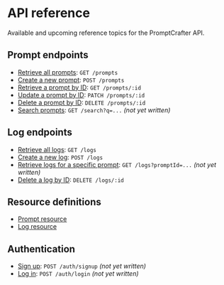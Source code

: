 # API reference

Available and upcoming reference topics for the PromptCrafter API.

## Prompt endpoints

- [Retrieve all prompts](endpoints/get-prompts.md): `GET /prompts`
- [Create a new prompt](endpoints/post-prompts.md): `POST /prompts`
- [Retrieve a prompt by ID](endpoints/get-prompts-id.md): `GET /prompts/:id`
- [Update a prompt by ID](endpoints/patch-prompts-id.md): `PATCH /prompts/:id`
- [Delete a prompt by ID](endpoints/delete-prompts-id.md): `DELETE /prompts/:id`
- [Search prompts](endpoints/get-search.md): `GET /search?q=...` *(not yet written)*

## Log endpoints

- [Retrieve all logs](endpoints/get-logs.md): `GET /logs`
- [Create a new log](endpoints/post-logs.md): `POST /logs`
- [Retrieve logs for a specific prompt](endpoints/get-logs-by-prompt.md): `GET /logs?promptId=...` *(not yet written)*
- [Delete a log by ID](endpoints/delete-logs-id.md): `DELETE /logs/:id`

## Resource definitions

- [Prompt resource](resources/prompt.md)
- [Log resource](resources/log.md)

## Authentication

- [Sign up](endpoints/post-auth-signup.md): `POST /auth/signup` *(not yet written)*
- [Log in](endpoints/post-auth-login.md): `POST /auth/login` *(not yet written)*
